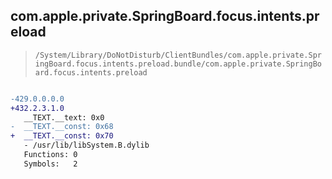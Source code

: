 ## com.apple.private.SpringBoard.focus.intents.preload

> `/System/Library/DoNotDisturb/ClientBundles/com.apple.private.SpringBoard.focus.intents.preload.bundle/com.apple.private.SpringBoard.focus.intents.preload`

```diff

-429.0.0.0.0
+432.2.3.1.0
   __TEXT.__text: 0x0
-  __TEXT.__const: 0x68
+  __TEXT.__const: 0x70
   - /usr/lib/libSystem.B.dylib
   Functions: 0
   Symbols:   2

```
